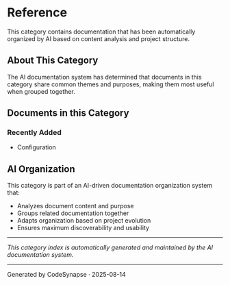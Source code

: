 # Reference

This category contains documentation that has been automatically organized by AI based on content analysis and project structure.

## About This Category

The AI documentation system has determined that documents in this category share common themes and purposes, making them most useful when grouped together.

## Documents in this Category

### Recently Added
- Configuration

## AI Organization

This category is part of an AI-driven documentation organization system that:
- Analyzes document content and purpose
- Groups related documentation together
- Adapts organization based on project evolution
- Ensures maximum discoverability and usability

---
*This category index is automatically generated and maintained by the AI documentation system.*


---
Generated by CodeSynapse · 2025-08-14